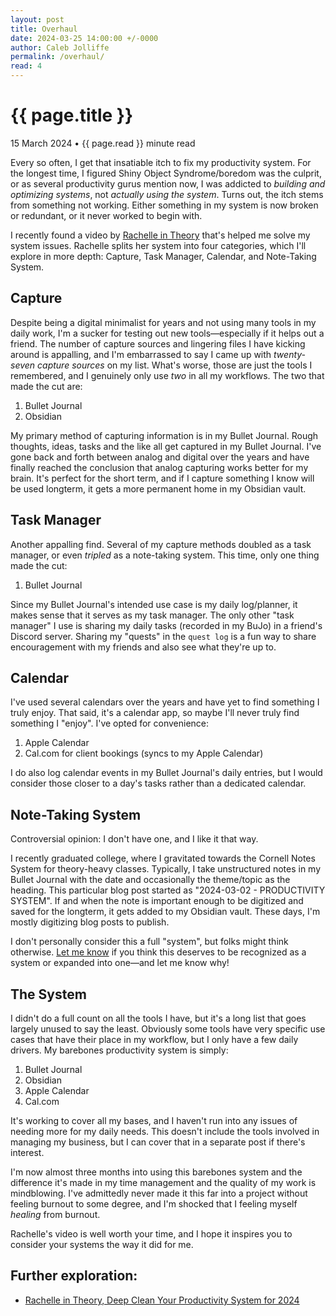 ```yaml
---
layout: post
title: Overhaul
date: 2024-03-25 14:00:00 +/-0000
author: Caleb Jolliffe
permalink: /overhaul/
read: 4
---
```


{{ page.title }}
================
<p class="meta">15 March 2024 &bull; {{ page.read }} minute read</p>

Every so often, I get that insatiable itch to fix my productivity system. For the longest time, I figured Shiny Object Syndrome/boredom was the culprit, or as several productivity gurus mention now, I was addicted to *building and optimizing systems*, not *actually using the system*. Turns out, the itch stems from something not working. Either something in my system is now broken or redundant, or it never worked to begin with.

I recently found a video by [Rachelle in Theory](https://youtu.be/h1mbLqAsCJo?si=YPU3z4TAYdw8diWl) that's helped me solve my system issues. Rachelle splits her system into four categories, which I'll explore in more depth: Capture, Task Manager, Calendar, and Note-Taking System.

## Capture
Despite being a digital minimalist for years and not using many tools in my daily work, I'm a sucker for testing out new tools—especially if it helps out a friend. The number of capture sources and lingering files I have kicking around is appalling, and I'm embarrassed to say I came up with *twenty-seven capture sources* on my list. What's worse, those are just the tools I remembered, and I genuinely only use *two* in all my workflows. The two that made the cut are:

1. Bullet Journal
2. Obsidian

My primary method of capturing information is in my Bullet Journal. Rough thoughts, ideas, tasks and the like all get captured in my Bullet Journal. I've gone back and forth between analog and digital over the years and have finally reached the conclusion that analog capturing works better for my brain. It's perfect for the short term, and if I capture something I know will be used longterm, it gets a more permanent home in my Obsidian vault.

## Task Manager
Another appalling find. Several of my capture methods doubled as a task manager, or even *tripled* as a note-taking system. This time, only one thing made the cut:

1. Bullet Journal

Since my Bullet Journal's intended use case is my daily log/planner, it makes sense that it serves as my task manager. The only other "task manager" I use is sharing my daily tasks (recorded in my BuJo) in a friend's Discord server. Sharing my "quests" in the `quest log` is a fun way to share encouragement with my friends and also see what they're up to.

## Calendar
I've used several calendars over the years and have yet to find something I truly enjoy. That said, it's a calendar app, so maybe I'll never truly find something I "enjoy". I've opted for convenience:

1. Apple Calendar
2. Cal.com for client bookings (syncs to my Apple Calendar)

I do also log calendar events in my Bullet Journal's daily entries, but I would consider those closer to a day's tasks rather than a dedicated calendar.

## Note-Taking System
Controversial opinion: I don't have one, and I like it that way.

I recently graduated college, where I gravitated towards the Cornell Notes System for theory-heavy classes. Typically, I take unstructured notes in my Bullet Journal with the date and occasionally the theme/topic as the heading. This particular blog post started as "2024-03-02 - PRODUCTIVITY SYSTEM". If and when the note is important enough to be digitized and saved for the longterm, it gets added to my Obsidian vault. These days, I'm mostly digitizing blog posts to publish.

I don't personally consider this a full "system", but folks might think otherwise. [Let me know](mailto:calebjolliffe@proton.me) if you think this deserves to be recognized as a system or expanded into one—and let me know why!

## The System
I didn't do a full count on all the tools I have, but it's a long list that goes largely unused to say the least. Obviously some tools have very specific use cases that have their place in my workflow, but I only have a few daily drivers. My barebones productivity system is simply:

1. Bullet Journal
2. Obsidian
3. Apple Calendar
4. Cal.com

It's working to cover all my bases, and I haven't run into any issues of needing more for my daily needs. This doesn't include the tools involved in managing my business, but I can cover that in a separate post if there's interest.

I'm now almost three months into using this barebones system and the difference it's made in my time management and the quality of my work is mindblowing. I've admittedly never made it this far into a project without feeling burnout to some degree, and I'm shocked that I feeling myself *healing* from burnout.

Rachelle's video is well worth your time, and I hope it inspires you to consider your systems the way it did for me.

## Further exploration:
- [Rachelle in Theory, Deep Clean Your Productivity System for 2024](https://youtu.be/h1mbLqAsCJo?si=YPU3z4TAYdw8diWl)